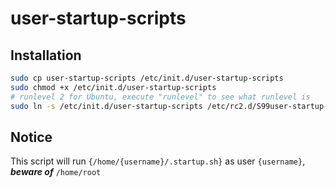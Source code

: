 # user-startup-scripts

## Installation

``` sh
sudo cp user-startup-scripts /etc/init.d/user-startup-scripts
sudo chmod +x /etc/init.d/user-startup-scripts
# runlevel 2 for Ubuntu, execute "runlevel" to see what runlevel is
sudo ln -s /etc/init.d/user-startup-scripts /etc/rc2.d/S99user-startup-scripts
```

## Notice

This script will run `{/home/{username}/.startup.sh}` as user `{username}`, ***beware of*** `/home/root`
